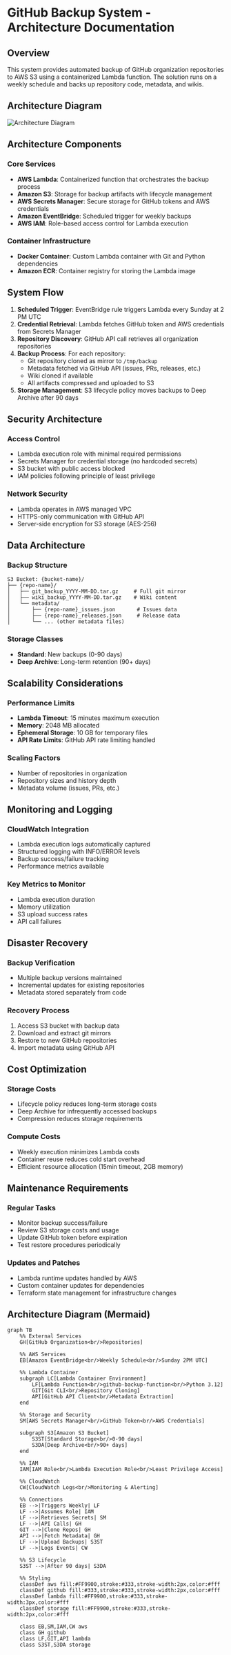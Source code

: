 # GitHub Backup System - Architecture Documentation

## Overview

This system provides automated backup of GitHub organization repositories to AWS S3 using a containerized Lambda function. The solution runs on a weekly schedule and backs up repository code, metadata, and wikis.

## Architecture Diagram
![Architecture Diagram](./Architecture%20Diagram.png)

## Architecture Components

### Core Services
- **AWS Lambda**: Containerized function that orchestrates the backup process
- **Amazon S3**: Storage for backup artifacts with lifecycle management
- **AWS Secrets Manager**: Secure storage for GitHub tokens and AWS credentials
- **Amazon EventBridge**: Scheduled trigger for weekly backups
- **AWS IAM**: Role-based access control for Lambda execution

### Container Infrastructure
- **Docker Container**: Custom Lambda container with Git and Python dependencies
- **Amazon ECR**: Container registry for storing the Lambda image

## System Flow

1. **Scheduled Trigger**: EventBridge rule triggers Lambda every Sunday at 2 PM UTC
2. **Credential Retrieval**: Lambda fetches GitHub token and AWS credentials from Secrets Manager
3. **Repository Discovery**: GitHub API call retrieves all organization repositories
4. **Backup Process**: For each repository:
   - Git repository cloned as mirror to `/tmp/backup`
   - Metadata fetched via GitHub API (issues, PRs, releases, etc.)
   - Wiki cloned if available
   - All artifacts compressed and uploaded to S3
5. **Storage Management**: S3 lifecycle policy moves backups to Deep Archive after 90 days

## Security Architecture

### Access Control
- Lambda execution role with minimal required permissions
- Secrets Manager for credential storage (no hardcoded secrets)
- S3 bucket with public access blocked
- IAM policies following principle of least privilege

### Network Security
- Lambda operates in AWS managed VPC
- HTTPS-only communication with GitHub API
- Server-side encryption for S3 storage (AES-256)

## Data Architecture

### Backup Structure
```
S3 Bucket: {bucket-name}/
├── {repo-name}/
│   ├── git_backup_YYYY-MM-DD.tar.gz     # Full git mirror
│   ├── wiki_backup_YYYY-MM-DD.tar.gz    # Wiki content
│   └── metadata/
│       ├── {repo-name}_issues.json       # Issues data
│       ├── {repo-name}_releases.json     # Release data
│       └── ... (other metadata files)
```

### Storage Classes
- **Standard**: New backups (0-90 days)
- **Deep Archive**: Long-term retention (90+ days)

## Scalability Considerations

### Performance Limits
- **Lambda Timeout**: 15 minutes maximum execution
- **Memory**: 2048 MB allocated
- **Ephemeral Storage**: 10 GB for temporary files
- **API Rate Limits**: GitHub API rate limiting handled

### Scaling Factors
- Number of repositories in organization
- Repository sizes and history depth
- Metadata volume (issues, PRs, etc.)

## Monitoring and Logging

### CloudWatch Integration
- Lambda execution logs automatically captured
- Structured logging with INFO/ERROR levels
- Backup success/failure tracking
- Performance metrics available

### Key Metrics to Monitor
- Lambda execution duration
- Memory utilization
- S3 upload success rates
- API call failures

## Disaster Recovery

### Backup Verification
- Multiple backup versions maintained
- Incremental updates for existing repositories
- Metadata stored separately from code

### Recovery Process
1. Access S3 bucket with backup data
2. Download and extract git mirrors
3. Restore to new GitHub repositories
4. Import metadata using GitHub API

## Cost Optimization

### Storage Costs
- Lifecycle policy reduces long-term storage costs
- Deep Archive for infrequently accessed backups
- Compression reduces storage requirements

### Compute Costs
- Weekly execution minimizes Lambda costs
- Container reuse reduces cold start overhead
- Efficient resource allocation (15min timeout, 2GB memory)

## Maintenance Requirements

### Regular Tasks
- Monitor backup success/failure
- Review S3 storage costs and usage
- Update GitHub token before expiration
- Test restore procedures periodically

### Updates and Patches
- Lambda runtime updates handled by AWS
- Custom container updates for dependencies
- Terraform state management for infrastructure changes

## Architecture Diagram (Mermaid)
```mermaid
graph TB
    %% External Services
    GH[GitHub Organization<br/>Repositories]
    
    %% AWS Services
    EB[Amazon EventBridge<br/>Weekly Schedule<br/>Sunday 2PM UTC]
    
    %% Lambda Container
    subgraph LC[Lambda Container Environment]
        LF[Lambda Function<br/>github-backup-function<br/>Python 3.12]
        GIT[Git CLI<br/>Repository Cloning]
        API[GitHub API Client<br/>Metadata Extraction]
    end
    
    %% Storage and Security
    SM[AWS Secrets Manager<br/>GitHub Token<br/>AWS Credentials]
    
    subgraph S3[Amazon S3 Bucket]
        S3ST[Standard Storage<br/>0-90 days]
        S3DA[Deep Archive<br/>90+ days]
    end
    
    %% IAM
    IAM[IAM Role<br/>Lambda Execution Role<br/>Least Privilege Access]
    
    %% CloudWatch
    CW[CloudWatch Logs<br/>Monitoring & Alerting]
    
    %% Connections
    EB -->|Triggers Weekly| LF
    LF -->|Assumes Role| IAM
    LF -->|Retrieves Secrets| SM
    LF -->|API Calls| GH
    GIT -->|Clone Repos| GH
    API -->|Fetch Metadata| GH
    LF -->|Upload Backups| S3ST
    LF -->|Logs Events| CW
    
    %% S3 Lifecycle
    S3ST -->|After 90 days| S3DA
    
    %% Styling
    classDef aws fill:#FF9900,stroke:#333,stroke-width:2px,color:#fff
    classDef github fill:#333,stroke:#333,stroke-width:2px,color:#fff
    classDef lambda fill:#FF9900,stroke:#333,stroke-width:3px,color:#fff
    classDef storage fill:#FF9900,stroke:#333,stroke-width:2px,color:#fff
    
    class EB,SM,IAM,CW aws
    class GH github
    class LF,GIT,API lambda
    class S3ST,S3DA storage
```
